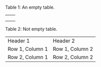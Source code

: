 Table 1: An empty table.



|  |  |
| --- | --- |
|  |  |
|  |  |
|  |  |

Table 2: Not empty table.



|  |  |
| --- | --- |
| Header 1 | Header 2 |
| Row 1, Column 1 | Row 1, Column 2 |
| Row 2, Column 1 | Row 2, Column 2 |

